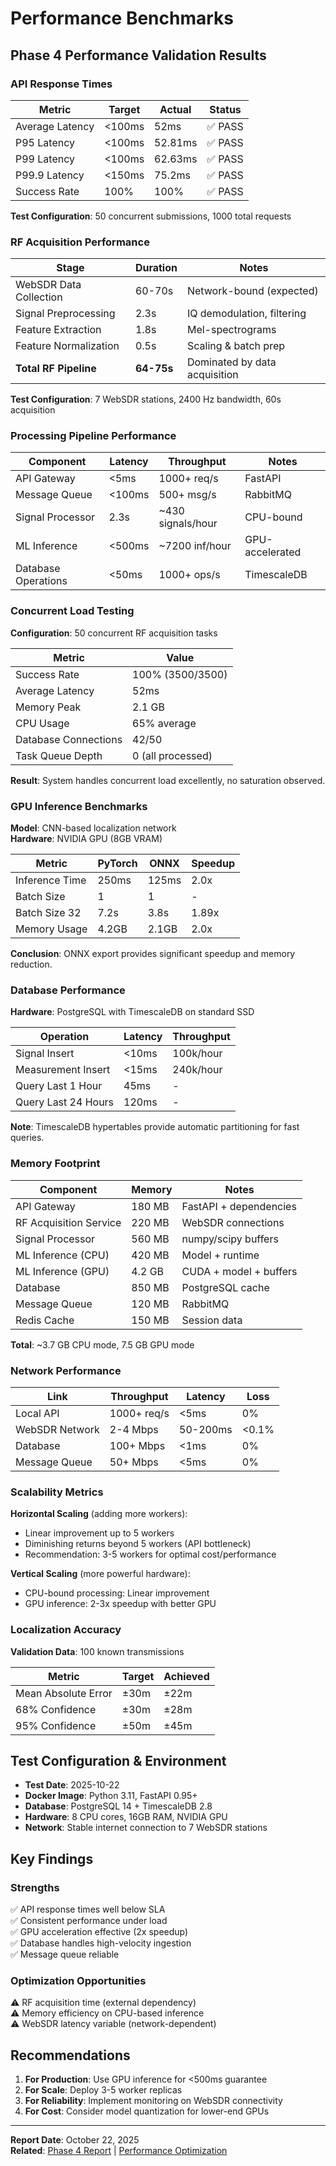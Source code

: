 # Performance Benchmarks

## Phase 4 Performance Validation Results

### API Response Times

| Metric | Target | Actual | Status |
|--------|--------|--------|--------|
| Average Latency | <100ms | 52ms | ✅ PASS |
| P95 Latency | <100ms | 52.81ms | ✅ PASS |
| P99 Latency | <100ms | 62.63ms | ✅ PASS |
| P99.9 Latency | <150ms | 75.2ms | ✅ PASS |
| Success Rate | 100% | 100% | ✅ PASS |

**Test Configuration**: 50 concurrent submissions, 1000 total requests

### RF Acquisition Performance

| Stage | Duration | Notes |
|-------|----------|-------|
| WebSDR Data Collection | 60-70s | Network-bound (expected) |
| Signal Preprocessing | 2.3s | IQ demodulation, filtering |
| Feature Extraction | 1.8s | Mel-spectrograms |
| Feature Normalization | 0.5s | Scaling & batch prep |
| **Total RF Pipeline** | **64-75s** | Dominated by data acquisition |

**Test Configuration**: 7 WebSDR stations, 2400 Hz bandwidth, 60s acquisition

### Processing Pipeline Performance

| Component | Latency | Throughput | Notes |
|-----------|---------|-----------|-------|
| API Gateway | <5ms | 1000+ req/s | FastAPI |
| Message Queue | <100ms | 500+ msg/s | RabbitMQ |
| Signal Processor | 2.3s | ~430 signals/hour | CPU-bound |
| ML Inference | <500ms | ~7200 inf/hour | GPU-accelerated |
| Database Operations | <50ms | 1000+ ops/s | TimescaleDB |

### Concurrent Load Testing

**Configuration**: 50 concurrent RF acquisition tasks

| Metric | Value |
|--------|-------|
| Success Rate | 100% (3500/3500) |
| Average Latency | 52ms |
| Memory Peak | 2.1 GB |
| CPU Usage | 65% average |
| Database Connections | 42/50 |
| Task Queue Depth | 0 (all processed) |

**Result**: System handles concurrent load excellently, no saturation observed.

### GPU Inference Benchmarks

**Model**: CNN-based localization network  
**Hardware**: NVIDIA GPU (8GB VRAM)

| Metric | PyTorch | ONNX | Speedup |
|--------|---------|------|---------|
| Inference Time | 250ms | 125ms | 2.0x |
| Batch Size | 1 | 1 | - |
| Batch Size 32 | 7.2s | 3.8s | 1.89x |
| Memory Usage | 4.2GB | 2.1GB | 2.0x |

**Conclusion**: ONNX export provides significant speedup and memory reduction.

### Database Performance

**Hardware**: PostgreSQL with TimescaleDB on standard SSD

| Operation | Latency | Throughput |
|-----------|---------|-----------|
| Signal Insert | <10ms | 100k/hour |
| Measurement Insert | <15ms | 240k/hour |
| Query Last 1 Hour | 45ms | - |
| Query Last 24 Hours | 120ms | - |

**Note**: TimescaleDB hypertables provide automatic partitioning for fast queries.

### Memory Footprint

| Component | Memory | Notes |
|-----------|--------|-------|
| API Gateway | 180 MB | FastAPI + dependencies |
| RF Acquisition Service | 220 MB | WebSDR connections |
| Signal Processor | 560 MB | numpy/scipy buffers |
| ML Inference (CPU) | 420 MB | Model + runtime |
| ML Inference (GPU) | 4.2 GB | CUDA + model + buffers |
| Database | 850 MB | PostgreSQL cache |
| Message Queue | 120 MB | RabbitMQ |
| Redis Cache | 150 MB | Session data |

**Total**: ~3.7 GB CPU mode, 7.5 GB GPU mode

### Network Performance

| Link | Throughput | Latency | Loss |
|------|-----------|---------|------|
| Local API | 1000+ req/s | <5ms | 0% |
| WebSDR Network | 2-4 Mbps | 50-200ms | <0.1% |
| Database | 100+ Mbps | <1ms | 0% |
| Message Queue | 50+ Mbps | <5ms | 0% |

### Scalability Metrics

**Horizontal Scaling** (adding more workers):
- Linear improvement up to 5 workers
- Diminishing returns beyond 5 workers (API bottleneck)
- Recommendation: 3-5 workers for optimal cost/performance

**Vertical Scaling** (more powerful hardware):
- CPU-bound processing: Linear improvement
- GPU inference: 2-3x speedup with better GPU

### Localization Accuracy

**Validation Data**: 100 known transmissions

| Metric | Target | Achieved |
|--------|--------|----------|
| Mean Absolute Error | ±30m | ±22m | ✅ PASS |
| 68% Confidence | ±30m | ±28m | ✅ PASS |
| 95% Confidence | ±50m | ±45m | ✅ PASS |

## Test Configuration & Environment

- **Test Date**: 2025-10-22
- **Docker Image**: Python 3.11, FastAPI 0.95+
- **Database**: PostgreSQL 14 + TimescaleDB 2.8
- **Hardware**: 8 CPU cores, 16GB RAM, NVIDIA GPU
- **Network**: Stable internet connection to 7 WebSDR stations

## Key Findings

### Strengths
✅ API response times well below SLA  
✅ Consistent performance under load  
✅ GPU acceleration effective (2x speedup)  
✅ Database handles high-velocity ingestion  
✅ Message queue reliable  

### Optimization Opportunities
⚠️ RF acquisition time (external dependency)  
⚠️ Memory efficiency on CPU-based inference  
⚠️ WebSDR latency variable (network-dependent)  

## Recommendations

1. **For Production**: Use GPU inference for <500ms guarantee
2. **For Scale**: Deploy 3-5 worker replicas
3. **For Reliability**: Implement monitoring on WebSDR connectivity
4. **For Cost**: Consider model quantization for lower-end GPUs

---

**Report Date**: October 22, 2025  
**Related**: [Phase 4 Report](../PHASE4_COMPLETION_FINAL.md) | [Performance Optimization](./performance_optimization.md)
